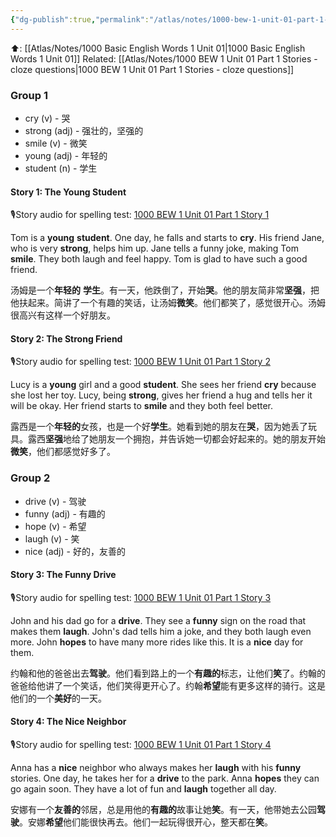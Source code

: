 ```yaml
---
{"dg-publish":true,"permalink":"/atlas/notes/1000-bew-1-unit-01-part-1-stories/","tags":["BEW","Tuition/English"]}
---
```


⬆️: [[Atlas/Notes/1000 Basic English Words 1 Unit 01\|1000 Basic English Words 1 Unit 01]]
Related: [[Atlas/Notes/1000 BEW 1 Unit 01 Part 1 Stories - cloze questions\|1000 BEW 1 Unit 01 Part 1 Stories - cloze questions]]

### Group 1
- cry (v) - 哭
- strong (adj) - 强壮的，坚强的
- smile (v) - 微笑
- young (adj) - 年轻的
- student (n) - 学生

#### Story 1: The Young Student
🎙️Story audio for spelling test: [1000 BEW 1 Unit 01 Part 1 Story 1](https://drive.google.com/file/d/17IImAm4wjonwaAO7dF_RWfb6vFT_fNW8/view?usp=drive_link)

Tom is a **young** **student**. One day, he falls and starts to **cry**. His friend Jane, who is very **strong**, helps him up. Jane tells a funny joke, making Tom **smile**. They both laugh and feel happy. Tom is glad to have such a good friend.

汤姆是一个**年轻的** **学生**。有一天，他跌倒了，开始**哭**。他的朋友简非常**坚强**，把他扶起来。简讲了一个有趣的笑话，让汤姆**微笑**。他们都笑了，感觉很开心。汤姆很高兴有这样一个好朋友。

#### Story 2: The Strong Friend
🎙️Story audio for spelling test: [1000 BEW 1 Unit 01 Part 1 Story 2](https://drive.google.com/file/d/1cyPZ608SsJVcT5vXApM6UX9G3dZjAN0m/view?usp=drive_link)

Lucy is a **young** girl and a good **student**. She sees her friend **cry** because she lost her toy. Lucy, being **strong**, gives her friend a hug and tells her it will be okay. Her friend starts to **smile** and they both feel better.

露西是一个**年轻的**女孩，也是一个好**学生**。她看到她的朋友在**哭**，因为她丢了玩具。露西**坚强**地给了她朋友一个拥抱，并告诉她一切都会好起来的。她的朋友开始**微笑**，他们都感觉好多了。

### Group 2

- drive (v) - 驾驶
- funny (adj) - 有趣的
- hope (v) - 希望
- laugh (v) - 笑
- nice (adj) - 好的，友善的

#### Story 3: The Funny Drive
🎙️Story audio for spelling test:  [1000 BEW 1 Unit 01 Part 1 Story 3](https://drive.google.com/file/d/1Tu9ZIIlgjv1jZLCbFddriR6AAtB_8KWT/view?usp=drive_link)


John and his dad go for a **drive**. They see a **funny** sign on the road that makes them **laugh**. John's dad tells him a joke, and they both laugh even more. John **hopes** to have many more rides like this. It is a **nice** day for them.

约翰和他的爸爸出去**驾驶**。他们看到路上的一个**有趣的**标志，让他们**笑**了。约翰的爸爸给他讲了一个笑话，他们笑得更开心了。约翰**希望**能有更多这样的骑行。这是他们的一个**美好**的一天。

#### Story 4: The Nice Neighbor
🎙️Story audio for spelling test: [1000 BEW 1 Unit 01 Part 1 Story 4](https://drive.google.com/file/d/1OyaEKhNtwOpe-PWUf3vLvdla0yI9Pt2m/view?usp=drive_link)

Anna has a **nice** neighbor who always makes her **laugh** with his **funny** stories. One day, he takes her for a **drive** to the park. Anna **hopes** they can go again soon. They have a lot of fun and **laugh** together all day.

安娜有一个**友善的**邻居，总是用他的**有趣的**故事让她**笑**。有一天，他带她去公园**驾驶**。安娜**希望**他们能很快再去。他们一起玩得很开心，整天都在**笑**。
